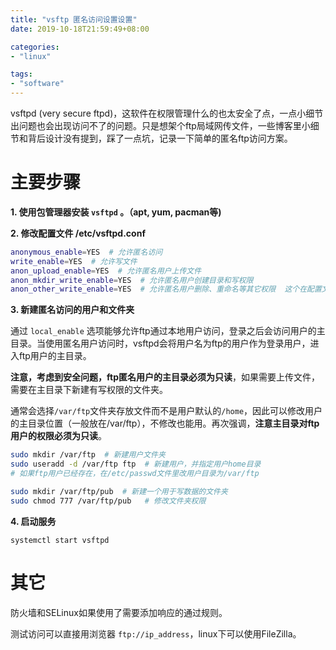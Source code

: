 ```yaml
---
title: "vsftp 匿名访问设置设置"
date: 2019-10-18T21:59:49+08:00

categories:
- "linux"

tags:
- "software"
---
```



vsftpd (very secure ftpd)，这软件在权限管理什么的也太安全了点，一点小细节出问题也会出现访问不了的问题。只是想架个ftp局域网传文件，一些博客里小细节和背后设计没有提到，踩了一点坑，记录一下简单的匿名ftp访问方案。

# 主要步骤

**1. 使用包管理器安装 `vsftpd` 。（apt, yum, pacman等)**

**2. 修改配置文件 /etc/vsftpd.conf**

```bash
anonymous_enable=YES  # 允许匿名访问
write_enable=YES  # 允许写文件
anon_upload_enable=YES  # 允许匿名用户上传文件
anon_mkdir_write_enable=YES  # 允许匿名用户创建目录和写权限
anon_other_write_enable=YES  # 允许匿名用户删除、重命名等其它权限  这个在配置文件里默认找不到
```

**3. 新建匿名访问的用户和文件夹**

通过 `local_enable` 选项能够允许ftp通过本地用户访问，登录之后会访问用户的主目录。当使用匿名用户访问时，vsftpd会将用户名为ftp的用户作为登录用户，进入ftp用户的主目录。

**注意，考虑到安全问题，ftp匿名用户的主目录必须为只读**，如果需要上传文件，需要在主目录下新建有写权限的文件夹。

通常会选择`/var/ftp`文件夹存放文件而不是用户默认的`/home`，因此可以修改用户的主目录位置（一般放在/var/ftp），不修改也能用。再次强调，**注意主目录对ftp用户的权限必须为只读**。

```bash
sudo mkdir /var/ftp  # 新建用户文件夹
sudo useradd -d /var/ftp ftp  # 新建用户，并指定用户home目录 
# 如果ftp用户已经存在，在/etc/passwd文件里改用户目录为/var/ftp

sudo mkdir /var/ftp/pub  # 新建一个用于写数据的文件夹
sudo chmod 777 /var/ftp/pub   # 修改文件夹权限
```

**4. 启动服务**

`systemctl start vsftpd`

# 其它

防火墙和SELinux如果使用了需要添加响应的通过规则。

测试访问可以直接用浏览器 `ftp://ip_address`，linux下可以使用FileZilla。







